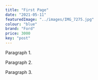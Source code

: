 ```yaml
---
title: "First Page"
date: "2021-05-11"
featuredImage: "../images/IMG_7275.jpg"
colour: "blue"
brand: "Ford"
price: 3000
key: "post"
---
```

Paragraph 1.

Paragraph 2.

Paragraph 3.